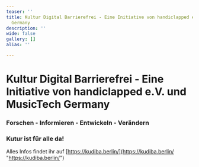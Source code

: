 ```yaml
---
teaser: ''
title: Kultur Digital Barrierefrei - Eine Initiative von handiclapped e.V. und MusicTech
  Germany
description: ''
wide: false
gallery: []
alias: ''

---
```

# Kultur Digital Barrierefrei - Eine Initiative von handiclapped e.V. und MusicTech Germany

### Forschen - Informieren - Entwickeln - Verändern

### Kutur ist für alle da!

Alles Infos findet ihr auf [https://kudiba.berlin/](https://kudiba.berlin/  "https://kudiba.berlin/")
